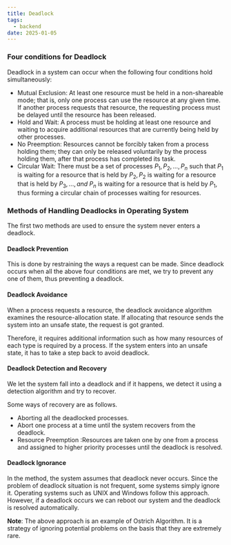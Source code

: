 ```yaml
---
title: Deadlock
tags:
  - backend
date: 2025-01-05
---
```


### Four conditions for Deadlock

Deadlock in a system can occur when the following four conditions hold simultaneously:

- Mutual Exclusion: At least one resource must be held in a non-shareable mode; that is, only one process can use the resource at any given time. If another process requests that resource, the requesting process must be delayed until the resource has been released.
- Hold and Wait: A process must be holding at least one resource and waiting to acquire additional resources that are currently being held by other processes.
- No Preemption: Resources cannot be forcibly taken from a process holding them; they can only be released voluntarily by the process holding them, after that process has completed its task.
- Circular Wait: There must be a set of processes $P_1, P_2, \ldots, P_n$ such that $P_1$ is waiting for a resource that is held by $P_2, P_2$ is waiting for a resource that is held by $P_3, \ldots, and  \ P_n$ is waiting for a resource that is held by $P_1$, thus forming a circular chain of processes waiting for resources.

### Methods of Handling Deadlocks in Operating System

The first two methods are used to ensure the system never enters a deadlock.

#### Deadlock Prevention

This is done by restraining the ways a request can be made. Since deadlock occurs when all the above four conditions are met, we try to prevent any one of them, thus preventing a deadlock.

#### Deadlock Avoidance

When a process requests a resource, the deadlock avoidance algorithm examines the resource-allocation state. If allocating that resource sends the system into an unsafe state, the request is got granted.

Therefore, it requires additional information such as how many resources of each type is required by a process. If the system enters into an unsafe state, it has to take a step back to avoid deadlock.

#### Deadlock Detection and Recovery

We let the system fall into a deadlock and if it happens, we detect it using a detection algorithm and try to recover.

Some ways of recovery are as follows.

- Aborting all the deadlocked processes.
- Abort one process at a time until the system recovers from the deadlock.
- Resource Preemption :Resources are taken one by one from a process and assigned to higher priority processes until the deadlock is resolved.

#### Deadlock Ignorance

In the method, the system assumes that deadlock never occurs. Since the problem of deadlock situation is not frequent, some systems simply ignore it. Operating systems such as UNIX and Windows follow this approach. However, if a deadlock occurs we can reboot our system and the deadlock is resolved automatically.

**Note**: The above approach is an example of Ostrich Algorithm. It is a strategy of ignoring potential problems on the basis that they are extremely rare.
